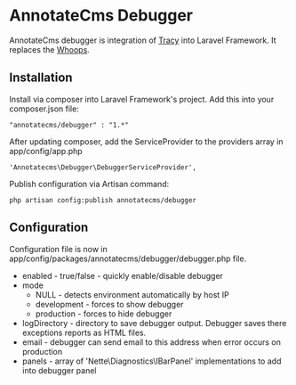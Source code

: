 # AnnotateCms Debugger #

AnnotateCms debugger is integration of [Tracy](https://github.com/nette/tracy "Tracy Github page") into Laravel Framework. It replaces the [Whoops](http://filp.github.io/whoops/).

## Installation ##
Install via composer into Laravel Framework's project. Add this into your composer.json file:	

	"annotatecms/debugger" : "1.*"

After updating composer, add the ServiceProvider to the providers array in app/config/app.php

	'Annotatecms\Debugger\DebuggerServiceProvider',

Publish configuration via Artisan command:

	php artisan config:publish annotatecms/debugger

## Configuration ##

Configuration file is now in app/config/packages/annotatecms/debugger/debugger.php file.

- enabled - true/false - quickly enable/disable debugger
- mode 
	- NULL - detects environment automatically by host IP
	- development - forces to show debugger
	- production - forces to hide debugger
- logDirectory - directory to save debugger output. Debugger saves there exceptions reports as HTML files.
- email - debugger can send email to this address when error occurs on production
- panels - array of 'Nette\Diagnostics\IBarPanel' implementations to add into debugger panel 